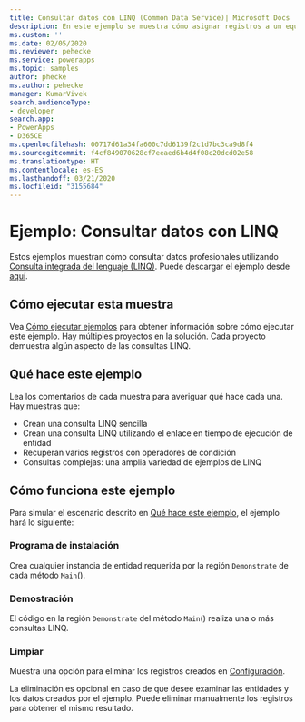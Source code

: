 ```yaml
---
title: Consultar datos con LINQ (Common Data Service)| Microsoft Docs
description: En este ejemplo se muestra cómo asignar registros a un equipo.
ms.custom: ''
ms.date: 02/05/2020
ms.reviewer: pehecke
ms.service: powerapps
ms.topic: samples
author: phecke
ms.author: pehecke
manager: KumarVivek
search.audienceType:
- developer
search.app:
- PowerApps
- D365CE
ms.openlocfilehash: 00717d61a34fa600c7dd6139f2c1d7bc3ca9d8f4
ms.sourcegitcommit: f4cf849070628cf7eeaed6b4d4f08c20dcd02e58
ms.translationtype: HT
ms.contentlocale: es-ES
ms.lasthandoff: 03/21/2020
ms.locfileid: "3155684"
---
```

# <a name="sample-query-data-using-linq"></a>Ejemplo: Consultar datos con LINQ

Estos ejemplos muestran cómo consultar datos profesionales utilizando [Consulta integrada del lenguaje (LINQ)](https://docs.microsoft.com/dotnet/csharp/programming-guide/concepts/linq/introduction-to-linq-queries). Puede descargar el ejemplo desde [aquí](https://github.com/microsoft/PowerApps-Samples/tree/master/cds/orgsvc/C%23/QueriesUsingLINQ). 

## <a name="how-to-run-this-sample"></a>Cómo ejecutar esta muestra

Vea [Cómo ejecutar ejemplos](https://github.com/microsoft/PowerApps-Samples/blob/master/cds/README.md) para obtener información sobre cómo ejecutar este ejemplo. Hay múltiples proyectos en la solución. Cada proyecto demuestra algún aspecto de las consultas LINQ.

## <a name="what-this-sample-does"></a>Qué hace este ejemplo

Lea los comentarios de cada muestra para averiguar qué hace cada una. Hay muestras que:
* Crean una consulta LINQ sencilla
* Crean una consulta LINQ utilizando el enlace en tiempo de ejecución de entidad
* Recuperan varios registros con operadores de condición
* Consultas complejas: una amplia variedad de ejemplos de LINQ

## <a name="how-this-sample-works"></a>Cómo funciona este ejemplo

Para simular el escenario descrito en [Qué hace este ejemplo](#what-this-sample-does), el ejemplo hará lo siguiente:

### <a name="setup"></a>Programa de instalación

Crea cualquier instancia de entidad requerida por la región `Demonstrate` de cada método `Main`().

### <a name="demonstrate"></a>Demostración

El código en la región `Demonstrate` del método `Main`() realiza una o más consultas LINQ.

### <a name="clean-up"></a>Limpiar

Muestra una opción para eliminar los registros creados en [Configuración](#setup).

La eliminación es opcional en caso de que desee examinar las entidades y los datos creados por el ejemplo. Puede eliminar manualmente los registros para obtener el mismo resultado.